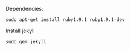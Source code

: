 

Dependencies:

    sudo apt-get install ruby1.9.1 ruby1.9.1-dev
    
Install jekyll

    sudo gem jekyll 

